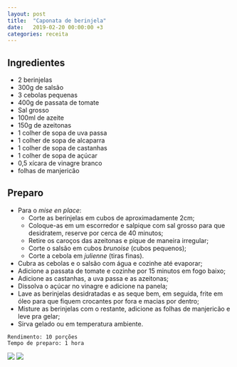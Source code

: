 ```yaml
---
layout: post
title:  "Caponata de berinjela"
date:   2019-02-20 00:00:00 +3
categories: receita
---
```


## Ingredientes

- 2 berinjelas
- 300g de salsão
- 3 cebolas pequenas
- 400g de passata de tomate
- Sal grosso
- 100ml de azeite
- 150g de azeitonas
- 1 colher de sopa de uva passa
- 1 colher de sopa de alcaparra
- 1 colher de sopa de castanhas
- 1 colher de sopa de açúcar
- 0,5 xícara de vinagre branco
- folhas de manjericão

## Preparo

- Para o *mise en place*:
    - Corte as berinjelas em cubos de aproximadamente 2cm;
    - Coloque-as em um escorredor e salpique com sal grosso para que desidratem, reserve por cerca de 40 minutos;
    - Retire os caroços das azeitonas e pique de maneira irregular;
    - Corte o salsão em cubos *brunoise* (cubos pequenos);
    - Corte a cebola em *julienne* (tiras finas).
- Cubra as cebolas e o salsão com água e cozinhe até evaporar;
- Adicione a passata de tomate e cozinhe por 15 minutos em fogo baixo;
- Adicione as castanhas, a uva passa e as azeitonas;
- Dissolva o açúcar no vinagre e adicione na panela;
- Lave as berinjelas desidratadas e as seque bem, em seguida, frite em óleo para que fiquem crocantes por fora e macias por dentro;
- Misture as berinjelas com o restante, adicione as folhas de manjericão e leve pra gelar;
- Sirva gelado ou em temperatura ambiente.

```
Rendimento: 10 porções
Tempo de preparo: 1 hora
```

![](/blogmangiare/assets/images/03_01.jpg)
![](/blogmangiare/assets/images/03_02.jpg)

